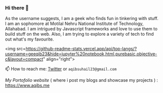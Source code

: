 ### Hi there 👋

<!--
**geeqib23/geeqib23** is a ✨ _special_ ✨ repository because its `README.md` (this file) appears on your GitHub profile.
-->

As the username suggests, I am a geek who finds fun in tinkering with stuff. I am an sophomore at Motilal Nehru National Institute of Technology, Allahabad. 
I am intrigued by Javascript frameworks and love to use them to build stuff on the web. Also, I am trying to explore a variety of tech to find out what's my favourite.

<img src=https://github-readme-stats.vercel.app/api/top-langs/?username=geeqib23&hide=jupyter%20notebook,html,purebasic,objective-c&layout=compact" align="right">


📫 How to reach me: [Twitter](https://twitter.com/geeqib23) or `aqibsuhail23@gmail.com`


*My Portofolio website* ( where i post my blogs and showcase my projects ) : https://www.aqibs.me
